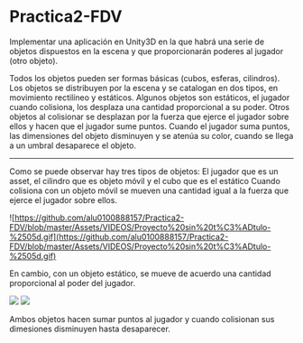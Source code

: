 # Practica2-FDV

Implementar una aplicación en Unity3D en la que habrá una serie de objetos dispuestos en la escena y que proporcionarán poderes al jugador (otro objeto).

Todos los objetos pueden ser formas básicas (cubos, esferas, cilindros).
Los objetos se distribuyen por la escena y se catalogan en dos tipos, en movimiento rectilíneo y estáticos.
Algunos objetos son estáticos, el jugador cuando colisiona, los desplaza una cantidad proporcional a su poder.
Otros objetos al colisionar se desplazan por la fuerza que ejerce el jugador sobre ellos y hacen que el jugador sume puntos.
Cuando el jugador suma puntos, las dimensiones del objeto disminuyen y se atenúa su color, cuando se llega a un umbral desaparece el objeto.

----------------------------------------------------

Como se puede observar hay tres tipos de objetos:
El jugador que es un asset, el cilindro que es objeto móvil y el cubo que es el estático 
Cuando colisiona con un objeto móvil se mueven una cantidad igual a la fuerza que ejerce el jugador sobre ellos.

![https://github.com/alu0100888157/Practica2-FDV/blob/master/Assets/VIDEOS/Proyecto%20sin%20t%C3%ADtulo-%2505d.gif](https://github.com/alu0100888157/Practica2-FDV/blob/master/Assets/VIDEOS/Proyecto%20sin%20t%C3%ADtulo-%2505d.gif)

En cambio, con un objeto estático, se mueve de acuerdo una cantidad proporcional al poder del jugador.

![](./Assets/VIDEOS/practica2_1-%05d)
![](./Assets/VIDEOS/practica2_3-%05d)

Ambos objetos hacen sumar puntos al jugador y cuando colisionan sus dimesiones disminuyen hasta desaparecer.
